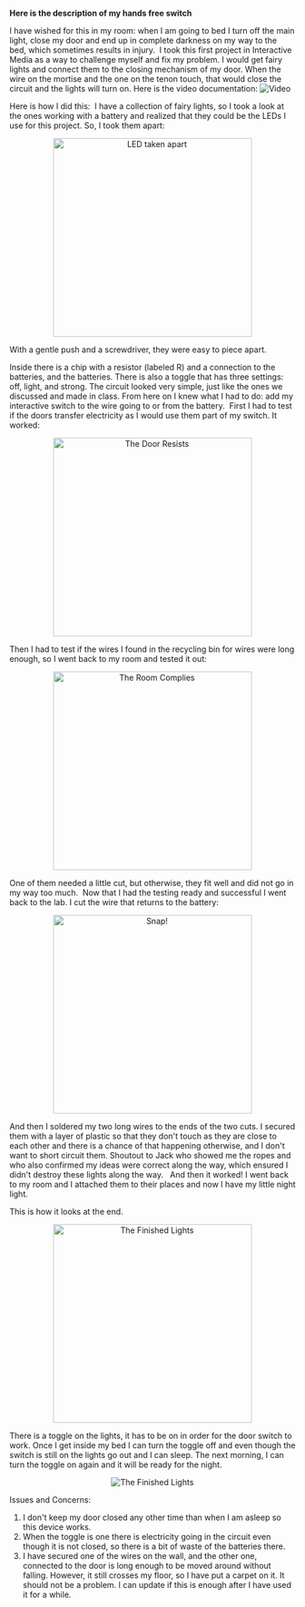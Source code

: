 **Here is the description of my hands free switch**

I have wished for this in my room: when I am going to bed I turn off the main light, close my door and end up in complete darkness on my way to the bed, which sometimes results in injury. 
I took this first project in Interactive Media as a way to challenge myself and fix my problem. I would get fairy lights and connect them to the closing mechanism of my door. When the wire on the mortise and the one on the tenon touch, that would close the circuit and the lights will turn on.
Here is the video documentation: 
![Video](https://youtu.be/5fdahpI85gY)

Here is how I did this: 
I have a collection of fairy lights, so I took a look at the ones working with a battery and realized that they could be the LEDs I use for this project. So, I took them apart:

<p align="center">
  <img src="MVIMG_20200202_154847.jpg" width="350" title="LED taken apart">
</p>

With a gentle push and a screwdriver, they were easy to piece apart.

Inside there is a chip with a resistor (labeled R) and a connection to the batteries, and the batteries. There is also a toggle that has three settings: off, light, and strong. The circuit looked very simple, just like the ones we discussed and made in class. From here on I knew what I had to do: add my interactive switch to the wire going to or from the battery. 
First I had to test if the doors transfer electricity as I would use them part of my switch. It worked:

<p align="center">
  <img src="the_door_resists.jpg" width="350" title="The Door Resists">
</p>

Then I had to test if the wires I found in the recycling bin for wires were long enough, so I went back to my room and tested it out:

<p align="center">
  <img src="Screen Shot 2020-02-03 at 5.45.29 PM.png" width="350" title="The Room Complies">
</p>


One of them needed a little cut, but otherwise, they fit well and did not go in my way too much. 
Now that I had the testing ready and successful I went back to the lab.
I cut the wire that returns to the battery: 
<p align="center">
  <img src="cut.jpg" width="350" title="Snap!">
</p>
And then I soldered my two long wires to the ends of the two cuts. I secured them with a layer of plastic so that they don't touch as they are close to each other and there is a chance of that happening otherwise, and I don't want to short circuit them.
Shoutout to Jack who showed me the ropes and who also confirmed my ideas were correct along the way, which ensured I didn't destroy these lights along the way. 
 And then it worked! I went back to my room and I attached them to their places and now I have my little night light.

This is how it looks at the end.
<p align="center">
  <img src="finished.jpg" width="350" title="The Finished Lights">
</p>

There is a toggle on the lights, it has to be on in order for the door switch to work. Once I get inside my bed I can turn the toggle off and even though the switch is still on the lights go out and I can sleep. The next morning, I can turn the toggle on again and it will be ready for the night. 

<p align="center">
  <img src="ezgif.com-video-to-gif.gif" title="The Finished Lights">
</p>

Issues and Concerns: 
1) I don't keep my door closed any other time than when I am asleep so this device works. 
2) When the toggle is one there is electricity going in the circuit even though it is not closed, so there is a bit of waste of the batteries there. 
3) I have secured one of the wires on the wall, and the other one, connected to the door is long enough to be moved around without falling. However, it still crosses my floor, so I have put a carpet on it. It should not be a problem. I can update if this is enough after I have used it for a while. 
